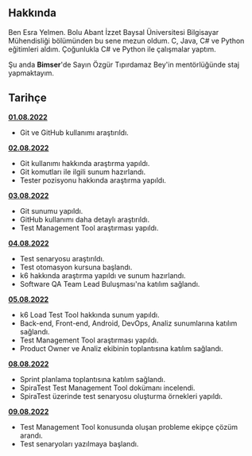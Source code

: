 ## Hakkında

Ben Esra Yelmen. Bolu Abant İzzet Baysal Üniversitesi Bilgisayar Mühendisliği bölümünden bu sene mezun oldum. C, Java, C# ve Python eğitimleri aldım.
Çoğunlukla C# ve Python ile çalışmalar yaptım. 

Şu anda **Bimser**'de Sayın Özgür Tıpırdamaz Bey'in mentörlüğünde staj yapmaktayım.

## Tarihçe

[**01.08.2022**](https://github.com/bimser-intern/docs/issues/103)

- Git ve GitHub kullanımı araştırıldı.

[**02.08.2022**](https://github.com/bimser-intern/docs/issues/103)

- Git kullanımı hakkında araştırma yapıldı.
- Git komutları ile ilgili sunum hazırlandı.
- Tester pozisyonu hakkında araştırma yapıldı.

[**03.08.2022**](https://github.com/bimser-intern/docs/issues/103)

- Git sunumu yapıldı.
- GitHub kullanımı daha detaylı araştırıldı.
- Test Management Tool araştırması yapıldı.

[**04.08.2022**](https://github.com/bimser-intern/docs/issues/145)

- Test senaryosu araştırıldı.
- Test otomasyon kursuna başlandı.
- k6 hakkında araştırma yapıldı ve sunum hazırlandı.
- Software QA Team Lead Buluşması'na katılım sağlandı.

[**05.08.2022**](https://github.com/bimser-intern/docs/issues/181)

- k6 Load Test Tool hakkında sunum yapıldı.
- Back-end, Front-end, Android, DevOps, Analiz sunumlarına katılım sağlandı.
- Test Management Tool araştırması yapıldı.
- Product Owner ve Analiz ekibinin toplantısına katılım sağlandı.

[**08.08.2022**](https://github.com/bimser-intern/docs/issues/196)

- Sprint planlama toplantısına katılım sağlandı.
- SpiraTest Test Management Tool dokümanı incelendi.
- SpiraTest üzerinde test senaryosu oluşturma örnekleri yapıldı.

[**09.08.2022**](https://github.com/bimser-intern/docs/issues/220)

- Test Management Tool konusunda oluşan probleme ekipçe çözüm arandı.
- Test senaryoları yazılmaya başlandı.

